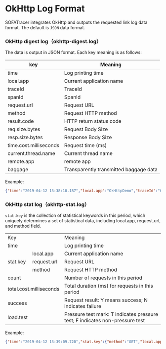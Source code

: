 # OkHttp Log Format
SOFATracer integrates OkHttp and outputs the requested link log data format. The default is `JSON` data format.

### OkHttp digest log（okhttp-digest.log）

The data is output in JSON format. Each key meaning is as follows:

key | Meaning
--------- | -------------
 time | Log printing time
 local.app | Current application name
 traceId | TraceId
 spanId | SpanId
 request.url | Request URL
 method | Request HTTP method
 result.code | HTTP return status code
 req.size.bytes | Request Body Size
 resp.size.bytes | Response Body Size
 time.cost.milliseconds | Request time (ms)
 current.thread.name | Current thread name
 remote.app | remote app
 baggage | Transparently transmitted baggage data

Example:

```json
{"time":"2019-04-12 13:38:10.187","local.app":"OkHttpDemo","traceId":"0a0fe85a1555047489980100151193","spanId":"0","request.url":"http://localhost:8081/okhttp?name=sofa","method":"GET","result.code":"200","req.size.bytes":0,"resp.size.bytes":0,"time.cost.milliseconds":207,"current.thread.name":"main","remote.app":"","baggage":""}
```

### OkHttp stat log（okhttp-stat.log）

`stat.key` is the collection of statistical keywords in this period, which uniquely determines a set of statistical data, including local.app, request.url, and method field.

<table>
   <tr>
      <td colspan="2">Key</td>
      <td>Meaning</td>
   </tr>
   <tr>
      <td colspan="2">time</td>
      <td>Log printing time</td>
   </tr>
   <tr>
      <td rowspan="3">stat.key</td>
      <td>local.app</td>
      <td>Current application name</td>
   </tr>
   <tr>
      <td>request.url</td>
      <td>Request URL</td>
   </tr>
   <tr>
      <td> method </td>
      <td>Request HTTP method</td>
   </tr>
   <tr>
      <td colspan="2">count</td>
      <td>Number of requests in this period</td>
   </tr>
   <tr>
      <td colspan="2">total.cost.milliseconds</td>
      <td>Total duration (ms) for requests in this period</td>
   </tr>
   <tr>
      <td colspan="2">success</td>
      <td>Request result: Y means success; N indicates failure</td>
   </tr>
   <tr>
      <td colspan="2">load.test</td>
      <td>Pressure test mark: T indicates pressure test; F indicates non-pressure test</td>
   </tr>
</table>

Example:

```json
{"time":"2019-04-12 13:39:09.720","stat.key":{"method":"GET","local.app":"OkHttpDemo","request.url":"http://localhost:8081/okhttp?name=sofa"},"count":1,"total.cost.milliseconds":207,"success":"true","load.test":"F"}
```